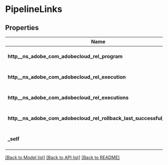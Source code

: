 # PipelineLinks

## Properties
Name | Type | Description | Notes
------------ | ------------- | ------------- | -------------
**http__ns_adobe_com_adobecloud_rel_program** | [***models::HalLink**](HalLink.md) |  | [optional] [default to None]
**http__ns_adobe_com_adobecloud_rel_execution** | [***models::HalLink**](HalLink.md) |  | [optional] [default to None]
**http__ns_adobe_com_adobecloud_rel_executions** | [***models::HalLink**](HalLink.md) |  | [optional] [default to None]
**http__ns_adobe_com_adobecloud_rel_rollback_last_successful_execution** | [***models::HalLink**](HalLink.md) |  | [optional] [default to None]
**_self** | [***models::HalLink**](HalLink.md) |  | [optional] [default to None]

[[Back to Model list]](../README.md#documentation-for-models) [[Back to API list]](../README.md#documentation-for-api-endpoints) [[Back to README]](../README.md)


